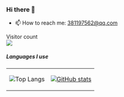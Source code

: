 ### Hi there 👋

- 📫 How to reach me: 381197562@qq.com
<p align="left"> 
  Visitor count<br>
  <img src="https://profile-counter.glitch.me/wellzhi/count.svg" />
</p>

##### Languages I use

[//]: # (![Java]&#40;https://img.shields.io/badge/java-000000?style=flat&logo=Java&#41;)

[//]: # (![Python]&#40;https://img.shields.io/badge/-Python-000000?style=flat&logo=python&#41;)

<table>
<tr>
<td>

![Top Langs](https://github-readme-stats.vercel.app/api/top-langs/?username=wellzhi&hide_progress=true&theme=onedark)

</td>
<td>

[![GitHub stats](https://github-readme-stats.vercel.app/api?username=wellzhi&show_icons=true&theme=onedark)]()

</td>
</tr>
</table>

[//]: # (##### Star History)

[//]: # ()

[//]: # (![Star History Chart]&#40;https://api.star-history.com/svg?repos=wellzhi/springboot-flowable,wellzhi/springboot-activiti&type=Date&#41;)
